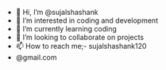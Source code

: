 - 👋 Hi, I’m @sujalshashank
- 👀 I’m interested in coding and development
- 🌱 I’m currently learning coding
- 💞️ I’m looking to collaborate on projects
- 📫 How to reach me;- sujalshashank120
- @gmail.com

<!---
sujalshashank/sujalshashank is a ✨ special ✨ repository because its `README.md` (this file) appears on your GitHub profile.
You can click the Preview link to take a look at your changes.
--->
